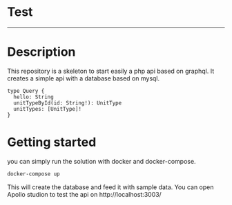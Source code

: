 # Test

----

# Description

This repository is a skeleton to start easily a php api based on graphql.
It creates a simple api with a database based on mysql.

```gql
type Query {
  hello: String
  unitTypeById(id: String!): UnitType
  unitTypes: [UnitType]!
}
```

# Getting started

you can simply run the solution with docker and docker-compose.

```bash
docker-compose up
```

This will create the database and feed it with sample data. You can open Apollo studion to test the api on http://localhost:3003/
